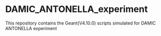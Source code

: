 # DAMIC_ANTONELLA_experiment
This repository contains the Geant(V4.10.0) scripts simulated for DAMIC ANTONELLA experiment
